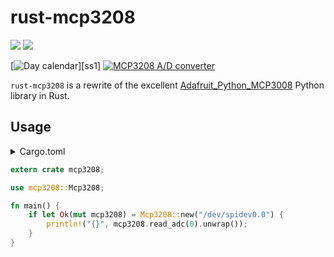 # rust-mcp3208

[![](https://img.shields.io/crates/v/mcp3208.svg)](https://crates.io/crates/mcp3208)
[![](https://docs.rs/mcp3208/badge.svg)](https://docs.rs/mcp3208)

[![Day calendar](http://i.imgur.com/uqmd4li.jpg "Day calendar")][ss1]
[![MCP3208 A/D converter](https://www.microchip.com/_images/products/medium/4a2eee4577eb56184dce8b01c5556be9.png "MCP3208 A/D converter")](https://www.microchip.com/wwwproducts/en/MCP3208)

`rust-mcp3208` is a rewrite of the excellent [Adafruit_Python_MCP3008](https://github.com/adafruit/Adafruit_Python_MCP3008) Python library in Rust. 

## Usage
<details>
<summary>
Cargo.toml
</summary>

```toml
[dependencies]
mcp3208 = "1.0.0"
```

</details>

<p></p>

```rust
extern crate mcp3208;

use mcp3208::Mcp3208;

fn main() {
    if let Ok(mut mcp3208) = Mcp3208::new("/dev/spidev0.0") {
        println!("{}", mcp3208.read_adc(0).unwrap());
    }
}
```
